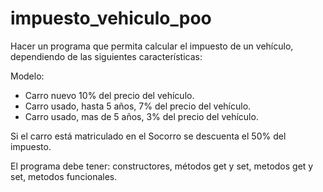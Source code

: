 # impuesto_vehiculo_poo

Hacer un programa que permita calcular el impuesto de un vehículo, dependiendo de las siguientes características:

Modelo:
- Carro nuevo 10% del precio del vehículo.
- Carro usado, hasta 5 años, 7% del precio del vehículo.
- Carro usado, mas de 5 años, 3% del precio del vehículo.

Si el carro está matriculado en el Socorro se descuenta el 50% del impuesto.

El programa debe tener: constructores, métodos get y set, metodos get y set, metodos funcionales.

